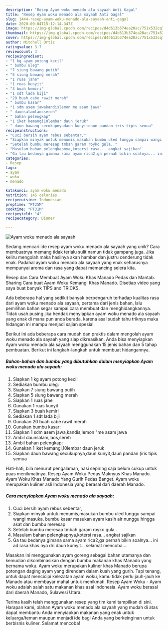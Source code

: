 ```yaml
---
description: "Resep Ayam woku menado ala sayaah Anti Gagal"
title: "Resep Ayam woku menado ala sayaah Anti Gagal"
slug: 1444-resep-ayam-woku-menado-ala-sayaah-anti-gagal
date: 2020-09-04T15:12:14.347Z
image: https://img-global.cpcdn.com/recipes/d4d613b374ea20ac/751x532cq70/ayam-woku-menado-ala-sayaah-foto-resep-utama.jpg
thumbnail: https://img-global.cpcdn.com/recipes/d4d613b374ea20ac/751x532cq70/ayam-woku-menado-ala-sayaah-foto-resep-utama.jpg
cover: https://img-global.cpcdn.com/recipes/d4d613b374ea20ac/751x532cq70/ayam-woku-menado-ala-sayaah-foto-resep-utama.jpg
author: Mitchell Ortiz
ratingvalue: 3.7
reviewcount: 3
recipeingredient:
- "1 kg ayam potong kecil"
- " bumbu uleg"
- "7 siung bawang putih"
- "5 siung bawang merah"
- "1 ruas jahe"
- "1 ruas kunyit"
- "3 buah kemiri"
- "1 sdt lada biji"
- "20 buah cabe rawit merah"
- " bumbu kasar"
- "1 sdm asem jawakandislemon me asam jawa"
- " daunsalamlaossereh"
- " bahan pelengkap"
- "1 iket kemangi10lembar daun jeruk"
- " daun bawang secukupnyadaun kunyitdaun pandan iris tipis semua"
recipeinstructions:
- "Cuci bersih ayam rebus sebentar,"
- "Siapkan minyak untuk menumis,masukan bumbu uled tunggu sampai wangi masuka. bumbu kasar masukan ayam kasih air nunggu hingga asat dan bumbu meresap"
- "Setelah bumbu meresap tmbah garam royko gula.."
- "Masulam bahan pelengkapnya,kotersi rasa... angkat sajikan"
- "Ga tau bedanya gimana sama ayam rica2,ga pernah bikin soalnya... ini ad rasa khas nya dri daun kumyit... selamat mencoba...."
categories:
- Resep
tags:
- ayam
- woku
- menado

katakunci: ayam woku menado 
nutrition: 145 calories
recipecuisine: Indonesian
preptime: "PT25M"
cooktime: "PT31M"
recipeyield: "4"
recipecategory: Dinner

---
```



![Ayam woku menado ala sayaah](https://img-global.cpcdn.com/recipes/d4d613b374ea20ac/751x532cq70/ayam-woku-menado-ala-sayaah-foto-resep-utama.jpg)

Sedang mencari ide resep ayam woku menado ala sayaah yang unik? Cara membuatnya memang tidak terlalu sulit namun tidak gampang juga. Jika keliru mengolah maka hasilnya akan hambar dan justru cenderung tidak enak. Padahal ayam woku menado ala sayaah yang enak seharusnya mempunyai aroma dan rasa yang dapat memancing selera kita.

Resep dan Cara Membuat Ayam Woku Khas Manado Pedas dan Mantab. Sharing Cara buat Ayam Woku Kemangi Khas Manado. Disetiap video yang saya buat banyak TIPS and TRICKS.

Ada beberapa hal yang sedikit banyak berpengaruh terhadap kualitas rasa dari ayam woku menado ala sayaah, pertama dari jenis bahan, lalu pemilihan bahan segar sampai cara membuat dan menghidangkannya. Tidak usah pusing jika hendak menyiapkan ayam woku menado ala sayaah yang enak di mana pun anda berada, karena asal sudah tahu triknya maka hidangan ini mampu menjadi sajian spesial.


Berikut ini ada beberapa cara mudah dan praktis dalam mengolah ayam woku menado ala sayaah yang siap dikreasikan. Anda bisa menyiapkan Ayam woku menado ala sayaah menggunakan 15 jenis bahan dan 5 tahap pembuatan. Berikut ini langkah-langkah untuk membuat hidangannya.

<!--inarticleads1-->

##### Bahan-bahan dan bumbu yang dibutuhkan dalam menyiapkan Ayam woku menado ala sayaah:

1. Siapkan 1 kg ayam potong kecil
1. Sediakan  bumbu uleg:
1. Siapkan 7 siung bawang putih
1. Siapkan 5 siung bawang merah
1. Siapkan 1 ruas jahe
1. Gunakan 1 ruas kunyit
1. Siapkan 3 buah kemiri
1. Sediakan 1 sdt lada biji
1. Gunakan 20 buah cabe rawit merah
1. Gunakan  bumbu kasar:
1. Siapkan 1 sdm asem jawa,kandis,lemon &#34;me asam jawa
1. Ambil  daunsalam,laos,sereh
1. Ambil  bahan pelengkap:
1. Gunakan 1 iket kemangi,10lembar daun jeruk
1. Siapkan  daun bawang secukupnya,daun kunyit,daun pandan (iris tipis semua


Hati-hati, bila menurut pengalaman, nasi sepiring saja belum cukup untuk puas menikmatinya. Resep Ayam Woku Pedas Maknyus Khas Manado. Ayam Woku Khas Manado Yang Gurih Pedas Banget. Ayam woku merupakan kuliner asli Indonesia yang berasal dari daerah Manado. 

<!--inarticleads2-->

##### Cara menyiapkan Ayam woku menado ala sayaah:

1. Cuci bersih ayam rebus sebentar,
1. Siapkan minyak untuk menumis,masukan bumbu uled tunggu sampai wangi masuka. bumbu kasar masukan ayam kasih air nunggu hingga asat dan bumbu meresap
1. Setelah bumbu meresap tmbah garam royko gula..
1. Masulam bahan pelengkapnya,kotersi rasa... angkat sajikan
1. Ga tau bedanya gimana sama ayam rica2,ga pernah bikin soalnya... ini ad rasa khas nya dri daun kumyit... selamat mencoba....


Masakan ini menggunakan ayam goreng sebagai bahan utamanya dan kemudian dikombinasikan dengan bumbu makanan khas Manado yang bernama woku. Ayam woku merupakan kuliner khas Manado berupa potongan daging ayam yang direndam dalam kuah yang gurih. Tapi tenang, untuk dapat mencicipi kelezatan ayam woku, kamu tidak perlu jauh-jauh ke Manado atau membayar mahal untuk menikmati. Resep Ayam Woku - Ayam woku adalah salah satu makanan khas asal Indonesia. Ayam woku berasal dari daerah Manado, Sulawesi Utara. 

Terima kasih telah menggunakan resep yang tim kami tampilkan di sini. Harapan kami, olahan Ayam woku menado ala sayaah yang mudah di atas dapat membantu Anda menyiapkan makanan yang enak untuk keluarga/teman maupun menjadi ide bagi Anda yang berkeinginan untuk berbisnis kuliner. Selamat mencoba!
